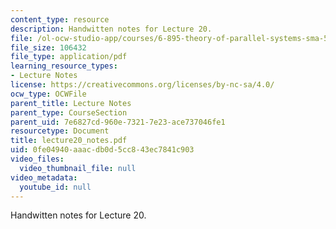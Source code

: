 ```yaml
---
content_type: resource
description: Handwitten notes for Lecture 20.
file: /ol-ocw-studio-app/courses/6-895-theory-of-parallel-systems-sma-5509-fall-2003/0fe04940aaacdb0d5cc843ec7841c903_lecture20_notes.pdf
file_size: 106432
file_type: application/pdf
learning_resource_types:
- Lecture Notes
license: https://creativecommons.org/licenses/by-nc-sa/4.0/
ocw_type: OCWFile
parent_title: Lecture Notes
parent_type: CourseSection
parent_uid: 7e6827cd-960e-7321-7e23-ace737046fe1
resourcetype: Document
title: lecture20_notes.pdf
uid: 0fe04940-aaac-db0d-5cc8-43ec7841c903
video_files:
  video_thumbnail_file: null
video_metadata:
  youtube_id: null
---
```

Handwitten notes for Lecture 20.